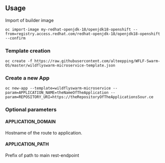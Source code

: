 ## Usage
Import of builder image
```
oc import-image my-redhat-openjdk-18/openjdk18-openshift --from=registry.access.redhat.com/redhat-openjdk-18/openjdk18-openshift --confirm
```

### Template creation
```
oc create -f https://raw.githubusercontent.com/alteepping/WFLF-Swarm-OS/master/wildflyswarm-microservice-template.json
```

### Create a new App
```
oc new-app --template=wildflyswarm-microservice --param=APPLICATION_NAME=theNameOfTheApplication --param=REPOSITORY_URI=https://theRepositoryOfTheApplicationsSour.ce
```

### Optional parameters
#### APPLICATION_DOMAIN
Hostname of the route to application.

#### APPLICATION_PATH
Prefix of path to main rest-endpoint
